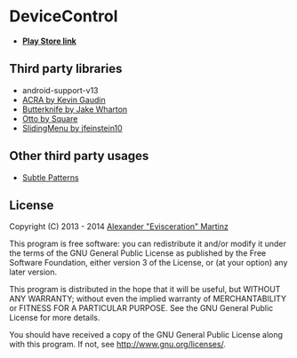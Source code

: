 DeviceControl
===============================

* **[Play Store link](https://play.google.com/store/apps/details?id=org.namelessrom.devicecontrol)**

Third party libraries
-------

* android-support-v13
* [ACRA by Kevin Gaudin](https://github.com/ACRA/acra)
* [Butterknife by Jake Wharton](https://github.com/JakeWharton/butterknife)
* [Otto by Square](http://square.github.io/otto/)
* [SlidingMenu by jfeinstein10](https://github.com/jfeinstein10/slidingmenu)

Other third party usages
-------

* [Subtle Patterns](http://subtlepatterns.com/)

License
-------

  Copyright (C) 2013 - 2014 [Alexander "Evisceration" Martinz][1]

 This program is free software: you can redistribute it and/or modify
 it under the terms of the GNU General Public License as published by
 the Free Software Foundation, either version 3 of the License, or
 (at your option) any later version.

 This program is distributed in the hope that it will be useful,
 but WITHOUT ANY WARRANTY; without even the implied warranty of
 MERCHANTABILITY or FITNESS FOR A PARTICULAR PURPOSE.  See the
 GNU General Public License for more details.

 You should have received a copy of the GNU General Public License
 along with this program.  If not, see <http://www.gnu.org/licenses/>.

 [1]: https://plus.google.com/u/0/+AlexanderMartinz?rel=author
